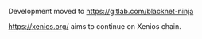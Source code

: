 Development moved to https://gitlab.com/blacknet-ninja

https://xenios.org/ aims to continue on Xenios chain.
